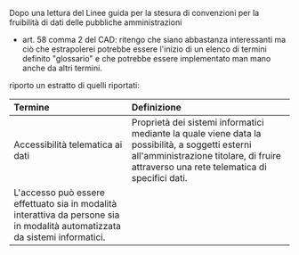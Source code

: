 Dopo una lettura del Linee guida per la stesura di convenzioni per la fruibilità di dati delle pubbliche amministrazioni

- art. 58 comma 2 del CAD: ritengo che siano abbastanza interessanti ma ciò che estrapolerei potrebbe essere l'inizio di un elenco di termini definito "glossario" e che potrebbe essere implementato man mano anche da altri termini.

riporto un estratto di quelli riportati:

|Termine|Definizione|
|:--|:--|
|Accessibilità telematica ai dati|Proprietà dei sistemi informatici mediante la quale viene data la possibilità, a soggetti esterni all'amministrazione titolare, di fruire attraverso una rete telematica di specifici dati. 
L'accesso può essere effettuato sia in modalità interattiva da persone sia in modalità automatizzata da sistemi informatici.|
